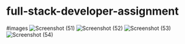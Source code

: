 # full-stack-developer-assignment
#images
![Screenshot (51)](https://user-images.githubusercontent.com/65101955/230212486-ec2d4b51-cb58-452a-9042-f3f82cc3ce01.png)
![Screenshot (52)](https://user-images.githubusercontent.com/65101955/230212497-51115eb4-fd87-4958-bfc3-fe577d52aa65.png)
![Screenshot (53)](https://user-images.githubusercontent.com/65101955/230212506-2133113b-544b-41ee-80c8-ca46b28bb085.png)
![Screenshot (54)](https://user-images.githubusercontent.com/65101955/230212512-8edaa39b-19af-4b8e-a14b-67fcfab08a1d.png)
